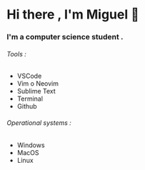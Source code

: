 Hi there , I'm Miguel 👋
=======================
<!--
**MiguelMottaVilca/MiguelMottaVilca** is a ✨ _special_ ✨ repository because its `README.md` (this file) appears on your GitHub profile.

Here are some ideas to get you started:

- 🔭 I’m currently working on ...
- 🌱 I’m currently learning ...
- 👯 I’m looking to collaborate on ...
- 🤔 I’m looking for help with ...
- 💬 Ask me about ...
- 📫 How to reach me: ...
- 😄 Pronouns: ...
- ⚡ Fun fact: ...
-->


### I'm a computer science student .

###### Tools :
  * VSCode
  * Vim o Neovim
  * Sublime Text
  * Terminal 
  * Github

###### Operational systems : 
  * Windows
  * MacOS
  * Linux
